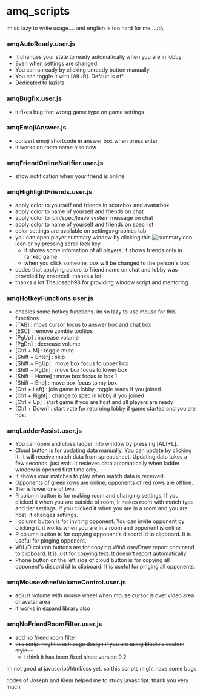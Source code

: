 # amq_scripts

im so lazy to write usage.... and english is too hard for me..../o\

### amqAutoReady.user.js
- It changes your state to ready automatically when you are in lobby.
- Even when settings are changed.
- You can unready by clicking unready button manually.
- You can toggle it with [Alt+R]. Default is off.
- Dedicated to lazists.

### amqBugfix.user.js
- it fixes bug that wrong game type on game settings

### amqEmojiAnswer.js
- convert emoji shortcode in answer box when press enter
- it works on room name also now

### amqFriendOnlineNotifier.user.js
- show notification when your friend is online

### amqHighlightFriends.user.js
- apply color to yourself and friends in scorebox and avatarbox
- apply color to name of yourself and friends on chat
- apply color to join/spec/leave system message on chat
- apply color to name of yourself and friends on spec list
- color settings are available on settings>graphics tab
- you can open player summary window by clicking this ![summaryicon](https://i.imgur.com/ZFLFd2t.png) icon or by pressing scroll lock key
  + it shows some infomation of all players, it shows friends only in ranked game
  + when you click someone, box will be changed to the person's box
- codes that applying colors to friend name on chat and lobby was provided by ensorcell. thanks a lot
- thanks a lot TheJoseph98 for providing window script and mentoring

### amqHotkeyFunctions.user.js
- enables some hotkey functions. im so lazy to use mouse for this functions
- [TAB] : move cursor focus to answer box and chat box
- [ESC] : remove zombie tooltips
- [PgUp] : increase volume
- [PgDn] : decrease volume
- [Ctrl + M] : toggle mute
- [Shift + Enter] : skip
- [Shift + PgUp] : move box focus to upper box
- [Shift + PgDn] : move box focus to lower box
- [Shift + Home] : move box focus to box 1
- [Shift + End] : move box focus to my box
- [Ctrl + Left] : join game in lobby. toggle ready if you joined
- [Ctrl + Right] : change to spec in lobby if you joined
- [Ctrl + Up] : start game if you are host and all players are ready
- [Ctrl + Down] : start vote for returning lobby if game started and you are host

### amqLadderAssist.user.js
- You can open and close ladder info window by pressing [ALT+L].
- Cloud button is for updating data manually. You can update by clicking it. It will receive match data from spreadsheet. Updating data takes a few seconds. just wait. It recieves data automatically when ladder window is opened first time only.
- It shows your matches to play when match data is received.
- Opponents of green rows are online, opponents of red rows are offline.
- Tier is lower one of two.
- R column button is for making room and changing settings. If you clicked it when you are outside of room, it makes room with match type and tier settings. If you clicked it when you are in a room and you are host, it changes settings.
- I column button is for inviting opponent. You can invite opponent by clicking it. it works when you are in a room and opponent is online.
- P column button is for copying opponent's discord id to clipboard. It is useful for pinging opponent.
- W/L/D column buttons are for copying Win/Lose/Draw report command to clipboard. It is just for copying text. It doesn't report automatically.
- Phone button on the left side of cloud button is for copying all opponent's discord id to clipboard. It is useful for pinging all opponents.

### amqMousewheelVolumeControl.user.js
- adjust volume with mouse wheel when mouse cursor is over video area or avatar area
- it works in expand library also

### amqNoFriendRoomFilter.user.js
- add no friend room filter
- ~~this script might crash page design if you are using Elodie's custom style....~~
  + i think it has been fixed since version 0.2


im not good at javascript/html/css yet. so this scripts might have some bugs

codes of Joseph and Klem helped me to study javascript. thank you very much
